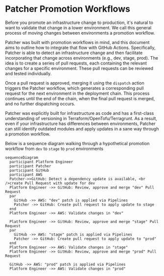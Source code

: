 # Patcher Promotion Workflows

Before you promote an infrastructure change to production, it's natural to want to validate that change in a lower environment. We call this general process of moving changes between environments a promotion workflow.

Patcher was built with promotion workflows in mind, and this document aims to outline how to integrate that flow with GitHub Actions. Specifically, Patcher is able to detect an infrastructure change and then facilitate incorporating that change across environments (e.g., dev, stage, prod). The idea is to create a series of pull requests, each containing the relevant changes for a specific environment. These pull requests can be reviewed and tested individually. 

Once a pull request is approved, merging it using the `dispatch` action triggers the Patcher workflow, which generates a corresponding pull request for the next environment in the deployment chain. This process continues until the end of the chain, when the final pull request is merged, and no further dispatching occurs.

Patcher was explicitly built for infrastructure as code and has a first-class understanding of versioning in Terraform/OpenTofu/Terragrunt. As a result, even if your infrastructure has differences between environments, Patcher can still identify outdated modules and apply updates in a sane way through a promotion workflow.

Below is a sequence diagram walking through a hypothetical promotion workflow from `dev` to `stage` to `prod` environments

```mermaid
sequenceDiagram
  participant Platform Engineer
  participant Patcher
  participant GitHub
  participant AWS
  Patcher->>GitHub: Detect a dependency update is available, <br />create Pull Request with update for dev
  Platform Engineer ->> GitHub: Review, approve and merge "dev" Pull Request
  par
    GitHub ->> AWS: "dev" patch is applied via Pipelines
    Patcher ->> GitHub: Create pull request to apply update to stage
  end
  Platform Engineer ->> AWS: Validate changes in "dev"

  Platform Engineer ->> GitHub: Review, approve and merge "stage" Pull Request
  par
    GitHub ->> AWS: "stage" patch is applied via Pipelines
    Patcher ->> GitHub: Create pull request to apply update to "prod"
  end
  Platform Engineer ->> AWS: Validate changes in "stage"
  Platform Engineer ->> GitHub: Review, approve and merge "prod" Pull Request

  GitHub ->> AWS: "prod" patch is applied via Pipelines
  Platform Engineer ->> AWS: Validate changes in "prod"
```
